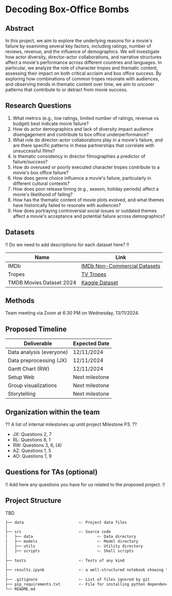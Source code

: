 # Decoding Box-Office Bombs

## Abstract

In this project, we aim to explore the underlying reasons for a movie's failure by examining several key factors, including ratings, number of reviews, revenue, and the influence of demographics. We will investigate how actor diversity, director-actor collaborations, and narrative structures affect a movie's performance across different countries and languages. In particular, we analyze the role of character tropes and thematic content, assessing their impact on both critical acclaim and box office success. By exploring how combinations of common tropes resonate with audiences, and observing trends in thematic content over time, we aim to uncover patterns that contribute to or detract from movie success.

## Research Questions

1. What metrics (e.g., low ratings, limited number of ratings, revenue vs budget) best indicate movie failure?
2. How do actor demographics and lack of diversity impact audience disengagement and contribute to box office underperformance?
3. What role do director-actor collaborations play in a movie's failure, and are there specific patterns in these partnerships that correlate with unsuccessful films?
4. Is thematic consistency in director filmographies a predictor of failure/success?
5. How do overused or poorly executed character tropes contribute to a movie's box office failure?
6. How does genre choice influence a movie's failure, particularly in different cultural contexts?
7. How does poor release timing (e.g., season, holiday periods) affect a movie's likelihood of failing?
8. How has the thematic content of movie plots evolved, and what themes have historically failed to resonate with audiences?
9. How does portraying controversial social issues or outdated themes affect a movie's acceptance and potential failure across demographics?

## Datasets

!! Do we need to add descriptions for each dataset here? !!

| Name                     | Link                                                                                             |
| ------------------------ | ------------------------------------------------------------------------------------------------ |
| IMDb                     | [IMDb Non-Commercial Datasets](https://developer.imdb.com/non-commercial-datasets/)              |
| Tropes                   | [TV Tropes](https://github.com/dhruvilgala/tvtropes)                                             |
| TMDB Movies Dataset 2024 | [Kaggle Dataset](https://www.kaggle.com/datasets/asaniczka/tmdb-movies-dataset-2023-930k-movies) |

## Methods

Team meeting via Zoom at 6:30 PM on Wednesday, 13/11/2024.

## Proposed Timeline

| Deliverable              | Expected Date  |
| ------------------------ | -------------- |
| Data analysis (everyone) | 12/11/2024     |
| Data preprocessing (JX)  | 12/11/2024     |
| Gantt Chart (RW)         | 12/11/2024     |
| Setup Web                | Next milestone |
| Group visualizations     | Next milestone |
| Storytelling             | Next milestone |

## Organization within the team

?? A list of internal milestones up until project Milestone P3. ??

- JX: Questions 2, 7
- RL: Questions 8, 1
- RW: Questions 3, 6, (4)
- AZ: Questions 1, 5
- AO: Questions 1, 9

## Questions for TAs (optional)

!! Add here any questions you have for us related to the proposed project. !!

## Project Structure

TBD

```bash
├── data                        <- Project data files
│
├── src                         <- Source code
│   ├── data                            <- Data directory
│   ├── models                          <- Model directory
│   ├── utils                           <- Utility directory
│   ├── scripts                         <- Shell scripts
│
├── tests                       <- Tests of any kind
│
├── results.ipynb               <- a well-structured notebook showing the results
│
├── .gitignore                  <- List of files ignored by git
├── pip_requirements.txt        <- File for installing python dependencies
└── README.md
```

